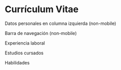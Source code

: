 <html lang="en">
<head>
	<meta charset="UTF-8">
	<meta http-equiv="X-UA-Compatible" content="IE=edge">
	<meta name="viewport" content="width=device-width, initial-scale=1.0">
	<title>Fulano de Tal - CV</title>
</head>

<style>
@media (max-width: 600px) {
	#navbar-m, #personal-m {
		display: block;
	}
	#navbar-nm, #personal-nm {
		display: none;
	}
}
@media (min-width: 601px) {
	#navbar-m, #personal-m {
		display: none;
	}
	#navbar-nm, #personal-nm {
		display: block;
	}
}


</style>
<body>
	<div class="container-fluid" id="header"><h1>Currículum Vitae</h1></div>
	<div class="container" id="personal-nm"><p>Datos personales en columna izquierda (non-mobile)</p></div>
	<div class="container-fluid" id="navbar-nm"><p>Barra de navegación (non-mobile)</p></div>
	<div class="container-fluid" id="navbar-m"><p>Barra de navegación (mobile)</p></div>
	<div class="container" id="personal-m"><p>Datos personales (mobile)</p></div>
	<div class="container" id="workexp"><p>Experiencia laboral</p></div>
	<div class="container" id="studies"><p>Estudios cursados</p></div>
	<div class="container" id="skills"><p>Habilidades</p></div>
</body>
</html>
